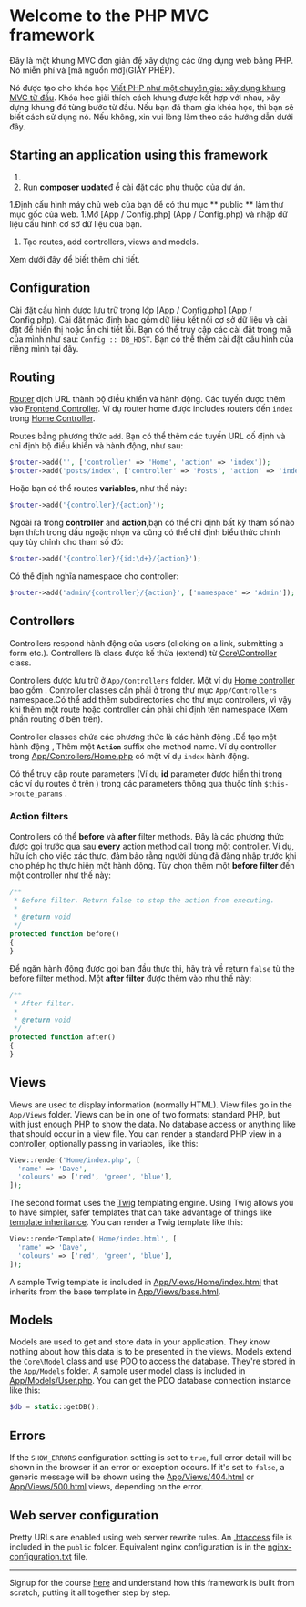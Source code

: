 # Welcome to the PHP MVC framework

Đây là một khung MVC đơn giản để xây dựng các ứng dụng web bằng PHP. Nó miễn phí và [mã nguồn mở](GIẤY PHÉP).

Nó được tạo cho khóa học [Viết PHP như một chuyên gia: xây dựng khung MVC từ đầu](https://davehollingworth.net/phpmvcg). Khóa học giải thích cách khung được kết hợp với nhau, xây dựng khung đó từng bước từ đầu. Nếu bạn đã tham gia khóa học, thì bạn sẽ biết cách sử dụng nó. Nếu không, xin vui lòng làm theo các hướng dẫn dưới đây.

## Starting an application using this framework

1.
1. Run **composer update**đ ể cài đặt các phụ thuộc của dự án.

1.Định cấu hình máy chủ web của bạn để có thư mục ** public ** làm thư mục gốc của web.
1.Mở [App / Config.php] (App / Config.php) và nhập dữ liệu cấu hình cơ sở dữ liệu của bạn.

1. Tạo routes, add controllers, views and models.

Xem dưới đây để biết thêm chi tiết.

## Configuration

Cài đặt cấu hình được lưu trữ trong lớp [App / Config.php] (App / Config.php). Cài đặt mặc định bao gồm dữ liệu kết nối cơ sở dữ liệu và cài đặt để hiển thị hoặc ẩn chi tiết lỗi. Bạn có thể truy cập các cài đặt trong mã của mình như sau: `Config :: DB_HOST`. Bạn có thể thêm cài đặt cấu hình của riêng mình tại đây.

## Routing

[Router](Core/Router.php) dịch URL thành bộ điều khiển và hành động. Các tuyến được thêm vào [Frontend Controller](public/index.php). Ví dụ router home được includes routers đến `index` trong [Home Controller](App/Controllers/Home.php).

Routes bằng phương thức `add`. Bạn có thể thêm các tuyến URL cố định và chỉ định bộ điều khiển và hành động, như sau:

```php
$router->add('', ['controller' => 'Home', 'action' => 'index']);
$router->add('posts/index', ['controller' => 'Posts', 'action' => 'index']);
```

Hoặc bạn có thể routes **variables**, như thế này:

```php
$router->add('{controller}/{action}');
```

Ngoài ra trong **controller** and **action**,bạn có thể chỉ định bất kỳ tham số nào bạn thích trong dấu ngoặc nhọn và cũng có thể chỉ định biểu thức chính quy tùy chỉnh cho tham số đó:

```php
$router->add('{controller}/{id:\d+}/{action}');
```

Có thể định nghĩa namespace cho controller:

```php
$router->add('admin/{controller}/{action}', ['namespace' => 'Admin']);
```

## Controllers

Controllers respond hành động của users (clicking on a link, submitting a form etc.). Controllers là class được kế thừa (extend) từ [Core\Controller](Core/Controller.php) class.

Controllers được lưu trữ ở `App/Controllers` folder. Một ví dụ [Home controller](App/Controllers/Home.php) bao gồm . Controller classes cần phải ở trong thư mục `App/Controllers` namespace.Có thể add thêm subdirectories cho thư mục controllers, vì vậy khi thêm một route hoặc controller cần phải chỉ định tên namespace (Xem phần routing ở bên trên).

Controller classes chứa các phương thức là các hành động .Để tạo một hành động , Thêm một **`Action`** suffix cho method name. Ví dụ controller trong [App/Controllers/Home.php](App/Controllers/Home.php) có một ví dụ `index` hành động.

Có thể truy cập route parameters (Ví dụ **id** parameter được hiển thị trong các ví dụ routes ở trên ) trong các parameters thông qua thuộc tính `$this->route_params` .

### Action filters

Controllers có thể **before** và **after** filter methods. Đây là các phương thức được gọi trước qua sau **every** action method call trong một controller. Ví dụ, hữu ích cho việc xác thực, đảm bảo rằng người dùng đã đăng nhập trước khi cho phép họ thực hiện một hành động. Tùy chọn thêm một
**before filter** đến một controller như thế này:

```php
/**
 * Before filter. Return false to stop the action from executing.
 *
 * @return void
 */
protected function before()
{
}
```

Để ngăn hành động được gọi ban đầu thực thi, hãy trả về return `false` từ the before filter method. Một **after filter** được thêm vào như thế này:

```php
/**
 * After filter.
 *
 * @return void
 */
protected function after()
{
}
```

## Views

Views are used to display information (normally HTML). View files go in the `App/Views` folder. Views can be in one of two formats: standard PHP, but with just enough PHP to show the data. No database access or anything like that should occur in a view file. You can render a standard PHP view in a controller, optionally passing in variables, like this:

```php
View::render('Home/index.php', [
  'name' => 'Dave',
  'colours' => ['red', 'green', 'blue'],
]);
```

The second format uses the [Twig](http://twig.sensiolabs.org/) templating engine. Using Twig allows you to have simpler, safer templates that can take advantage of things like [template inheritance](http://twig.sensiolabs.org/doc/templates.html#template-inheritance). You can render a Twig template like this:

```php
View::renderTemplate('Home/index.html', [
  'name' => 'Dave',
  'colours' => ['red', 'green', 'blue'],
]);
```

A sample Twig template is included in [App/Views/Home/index.html](App/Views/Home/index.html) that inherits from the base template in [App/Views/base.html](App/Views/base.html).

## Models

Models are used to get and store data in your application. They know nothing about how this data is to be presented in the views. Models extend the `Core\Model` class and use [PDO](http://php.net/manual/en/book.pdo.php) to access the database. They're stored in the `App/Models` folder. A sample user model class is included in [App/Models/User.php](App/Models/User.php). You can get the PDO database connection instance like this:

```php
$db = static::getDB();
```

## Errors

If the `SHOW_ERRORS` configuration setting is set to `true`, full error detail will be shown in the browser if an error or exception occurs. If it's set to `false`, a generic message will be shown using the [App/Views/404.html](App/Views/404.html) or [App/Views/500.html](App/Views/500.html) views, depending on the error.

## Web server configuration

Pretty URLs are enabled using web server rewrite rules. An [.htaccess](public/.htaccess) file is included in the `public` folder. Equivalent nginx configuration is in the [nginx-configuration.txt](nginx-configuration.txt) file.

---

Signup for the course [here](https://davehollingworth.net/phpmvcg) and understand how this framework is built from scratch, putting it all together step by step.
